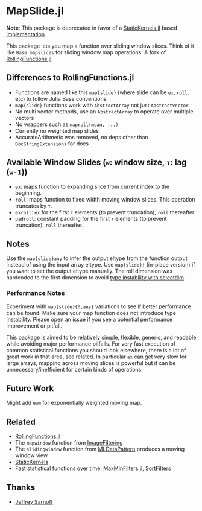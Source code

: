 # MapSlide.jl

**Note**: This package is deprecated in favor of a [StaticKernels.jl](https://github.com/stev47/StaticKernels.jl) based [implementation](https://github.com/HaedronResearch/CausalKernels.jl).

This package lets you map a function over sliding window slices.
Think of it like `Base.mapslices` for sliding window map operations.
A fork of [RollingFunctions.jl](https://github.com/JeffreySarnoff/RollingFunctions.jl).

## Differences to RollingFunctions.jl
* Functions are named like this `map{slide}` (where slide can be `ex`, `roll`, etc) to follow Julia Base conventions
* `map{slide}` functions work with `AbstractArray` not just `AbstractVector`
* No multi vector methods, use an `AbstractArray` to operate over multiple vectors
* No wrappers such as `maproll(mean, ...)`
* Currently no weighted map slides
* AccurateArithmetic was removed, no deps other than `DocStringExtensions` for docs

## Available Window Slides (`w`: window size, `τ`: lag (`w-1`))
* `ex`: maps function to expanding slice from current index to the beginning.
* `roll`: maps function to fixed width moving window slices. This operation truncates by `τ`.
* `exroll`: `ex` for the first `τ` elements (to prevent truncation), `roll` thereafter.
* `padroll`: constant padding for the first `τ` elements (to prevent truncation), `roll` thereafter.

## Notes
Use the `map{slide}any` to infer the output eltype from the function output instead of using the input array eltype.
Use `map{slide}!` (in-place version) if you want to set the output eltype manually.
The roll dimension was hardcoded to the first dimension to avoid [type instability with selectdim](https://discourse.julialang.org/t/why-selectdim-is-type-instable/25271).

### Performance Notes
Experiment with `map{slide}{!,any}` variations to see if better performance can be found.
Make sure your map function does not introduce type instability.
Please open an issue if you see a potential performance improvement or pitfall.

This package is aimed to be relatively simple, flexible, generic, and readable while avoiding major performance pitfalls.
For very fast execution of common statistical functions you should look elsewhere, there is a lot of great work in that area, see related.
In particular `ex` can get very slow for large arrays, mapping across moving slices is powerful but it can be unnecessary/inefficient for certain kinds of operations.

## Future Work
Might add `ewm` for exponentially weighted moving map.

## Related
* [RollingFunctions.jl](https://github.com/JeffreySarnoff/RollingFunctions.jl)
* The `mapwindow` function from [ImageFiltering](https://github.com/JuliaImages/ImageFiltering.jl)
* The `slidingwindow` function from [MLDataPattern](https://github.com/JuliaML/MLDataPattern.jl) produces a moving window view
* [StaticKernels](https://github.com/stev47/StaticKernels.jl)
* Fast statistical functions over time: [MaxMinFilters.jl](https://github.com/sairus7/MaxMinFilters.jl), [SortFilters](https://github.com/sairus7/SortFilters.jl)

## Thanks
* [Jeffrey Sarnoff](https://github.com/JeffreySarnoff)
